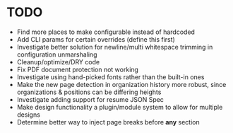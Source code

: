 # TODO

- Find more places to make configurable instead of hardcoded
- Add CLI params for certain overrides (define this first)
- Investigate better solution for newline/multi whitespace trimming in configuration
  unmarshaling
- Cleanup/optimize/DRY code
- Fix PDF document protection not working
- Investigate using hand-picked fonts rather than the built-in ones
- Make the new page detection in organization history more robust, since organizations
  & positions can be differing heights
- Investigate adding support for resume JSON Spec
- Make design functionality a plugin/module system to allow for multiple designs
- Determine better way to inject page breaks before **any** section
